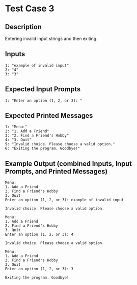 # Test Case 3

## Description
Entering invalid input strings and then exiting.

## Inputs
```
1: "example of invalid input"
2: "4"
3: "3"
```

## Expected Input Prompts
```
1: "Enter an option (1, 2, or 3): "
```

## Expected Printed Messages
```
1: "Menu:"
2: "1. Add a Friend"
3: "2. Find a Friend's Hobby"
4: "3. Quit"
5: "Invalid choice. Please choose a valid option."
6: "Exiting the program. Goodbye!"
```

## Example Output **(combined Inputs, Input Prompts, and Printed Messages)**
```
Menu:
1. Add a Friend
2. Find a Friend's Hobby
3. Quit
Enter an option (1, 2, or 3): example of invalid input

Invalid choice. Please choose a valid option.

Menu:
1. Add a Friend
2. Find a Friend's Hobby
3. Quit
Enter an option (1, 2, or 3): 4

Invalid choice. Please choose a valid option.

Menu:
1. Add a Friend
2. Find a Friend's Hobby
3. Quit
Enter an option (1, 2, or 3): 3

Exiting the program. Goodbye!
```
